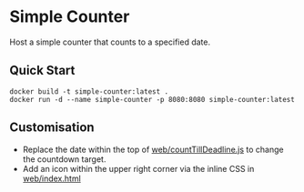# Simple Counter
Host a simple counter that counts to a specified date.

## Quick Start
```
docker build -t simple-counter:latest .
docker run -d --name simple-counter -p 8080:8080 simple-counter:latest
```

## Customisation
- Replace the date within the top of [web/countTillDeadline.js](web/countTillDeadline.js) to change the countdown target.
- Add an icon within the upper right corner via the inline CSS in [web/index.html](web/index.html)